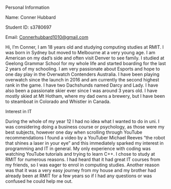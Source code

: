 Personal Information 	

Name: Conner Hubbard

Student ID: s3780697

Email: Connerhubbard1010@gmail.com

Hi, I’m Conner, I am 18 years old and studying computing studies at RMIT. I was born in Sydney but moved to Melbourne at a very young age. I am American on my dad’s side and often visit Denver to see family. I studied at Geelong Grammar School for my whole life and started boarding for the last 2 years of my schooling. I am very passionate about Esports and hope to one day play in the Overwatch Contenders Australia. I have been playing overwatch since the launch in 2016 and am currently the second highest rank in the game. I have two Dachshunds named Darcy and Lady. I have also been a passionate skier ever since I was around 3 years old. I have mostly skied at Mt Hotham, where my dad owns a brewery, but I have been to steamboat in Colorado and Whistler in Canada. 

Interest in IT

During the whole of my year 12 I had no idea what I wanted to do in uni. I was considering doing a business course or psychology, as those were my best subjects, however one day when scrolling through YouTube recommendations I found a video by a YouTuber Michael Reeves “the robot that shines a laser in your eye” and this immediately sparked my interest in programming and IT in general. My only experience with coding was watching YouTube tutorials and trying to learn C++. I chose to study at RMIT for numerous reasons. I had heard that it had great IT courses from my friends, so I was eager to enrol in computing studies. Another reason was that it was a very easy journey from my house and my brother had already been at RMIT for a few years so if I had any questions or was confused he could help me out. 
